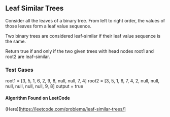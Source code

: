 ## Leaf Similar Trees

Consider all the leaves of a binary tree.  From left to right order, the values of those leaves form a leaf value sequence.

Two binary trees are considered leaf-similar if their leaf value sequence is the same.

Return true if and only if the two given trees with head nodes root1 and root2 are leaf-similar.

### Test Cases

root1 = [3, 5, 1, 6, 2, 9, 8, null, null, 7, 4]
root2 = [3, 5, 1, 6, 7, 4, 2, null, null, null, null, null, null, 9, 8]
output = true

#### Algorithm Found on LeetCode
(Here)[https://leetcode.com/problems/leaf-similar-trees/]